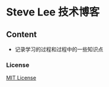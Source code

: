 # Steve Lee 技术博客



## Content

* 记录学习的过程和过程中的一些知识点




### License

[MIT License](https://github.com/CN-Steve-Lee/CN-Steve-Lee.github.io/blob/master/LICENSE.md)

